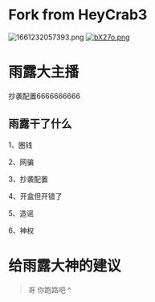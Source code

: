 # Fork from HeyCrab3
![1661232057393.png](https://img1.imgtp.com/2022/08/23/TKzv2Rvb.png)
[![bX27o.png](https://s1.328888.xyz/2022/08/23/bX27o.png)](https://imgloc.com/i/bX27o)
# 雨露大主播
抄袭配置6666666666
## 雨露干了什么
1、圈钱

2、网骗

3、抄袭配置

4、开盒但开错了

5、造谣

6、神权

# 给雨露大神的建议
> 哥 你跑路吧 ^
